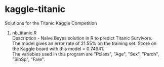 # kaggle-titanic
Solutions for the Titanic Kaggle Competition

1. nb_titanic.R <br />
    Description - Naive Bayes solution in R to predict Titanic Survivors. <br />
    The model gives an error rate of 21.55% on the training set. Score on the Kaggle board with this model = 0.74641. <br/>
    The variables used in this program are "Pclass", "Age", "Sex", "Parch", "SibSp", "Fare".
